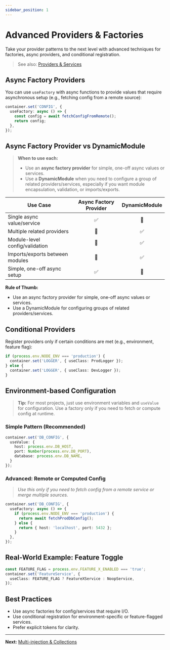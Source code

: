 ```yaml
---
sidebar_position: 1
---
```


# Advanced Providers & Factories

Take your provider patterns to the next level with advanced techniques for factories, async providers, and conditional registration.

> See also: [Providers & Services](../providers-and-services.md)

## Async Factory Providers

You can use `useFactory` with async functions to provide values that require asynchronous setup (e.g., fetching config from a remote source):

```typescript
container.set('CONFIG', {
  useFactory: async () => {
    const config = await fetchConfigFromRemote();
    return config;
  },
});
```

## Async Factory Provider vs DynamicModule

> **When to use each:**
>
> - Use an **async factory provider** for simple, one-off async values or services.
> - Use a **DynamicModule** when you need to configure a group of related providers/services, especially if you want module encapsulation, validation, or imports/exports.

| Use Case                        | Async Factory Provider | DynamicModule         |
|----------------------------------|:---------------------:|:---------------------:|
| Single async value/service       |         ✅            |          🚫           |
| Multiple related providers       |         🚫            |          ✅           |
| Module-level config/validation   |         🚫            |          ✅           |
| Imports/exports between modules  |         🚫            |          ✅           |
| Simple, one-off async setup      |         ✅            |          🚫           |

**Rule of Thumb:**
- Use an async factory provider for simple, one-off async values or services.
- Use a DynamicModule for configuring groups of related providers/services.

## Conditional Providers

Register providers only if certain conditions are met (e.g., environment, feature flag):

```typescript
if (process.env.NODE_ENV === 'production') {
  container.set('LOGGER', { useClass: ProdLogger });
} else {
  container.set('LOGGER', { useClass: DevLogger });
}
```

## Environment-based Configuration

> **Tip:**
> For most projects, just use environment variables and `useValue` for configuration. Use a factory only if you need to fetch or compute config at runtime.

### Simple Pattern (Recommended)

```typescript
container.set('DB_CONFIG', {
  useValue: {
    host: process.env.DB_HOST,
    port: Number(process.env.DB_PORT),
    database: process.env.DB_NAME,
  }
});
```

### Advanced: Remote or Computed Config

> _Use this only if you need to fetch config from a remote service or merge multiple sources._

```typescript
container.set('DB_CONFIG', {
  useFactory: async () => {
    if (process.env.NODE_ENV === 'production') {
      return await fetchProdDbConfig();
    } else {
      return { host: 'localhost', port: 5432 };
    }
  },
});
```

## Real-World Example: Feature Toggle

```typescript
const FEATURE_FLAG = process.env.FEATURE_X_ENABLED === 'true';
container.set('FeatureService', {
  useClass: FEATURE_FLAG ? FeatureXService : NoopService,
});
```

## Best Practices
- Use async factories for config/services that require I/O.
- Use conditional registration for environment-specific or feature-flagged services.
- Prefer explicit tokens for clarity.

---

**Next:** [Multi-injection & Collections](multi-injection-and-collections.md) 
